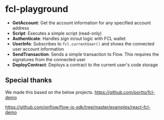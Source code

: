 # fcl-playground

- **GetAccount**: Get the account information for any specified account address
- **Script**: Executes a simple script (read-only)
- **Authenticate**: Handles sign in/out logic with FCL wallet
- **UserInfo**: Subscribes to `fcl.currentUser()` and shows the connected user account information
- **SendTransaction**: Sends a simple transaction to Flow. This requires the signatures from the connected user
- **DeployContract**: Deploys a contract to the current user's code storage

## Special thanks

We made this based on the below projects.
https://github.com/portto/fcl-demo

https://github.com/onflow/flow-js-sdk/tree/master/examples/react-fcl-demo
